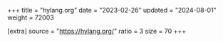 +++
title = "hylang.org"
date = "2023-02-26"
updated = "2024-08-01"
weight = 72003

[extra]
source = "https://hylang.org/"
ratio = 3
size = 70
+++
